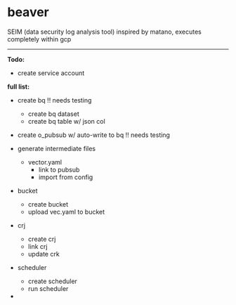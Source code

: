 # beaver

SEIM (data security log analysis tool)
inspired by matano, executes completely within gcp

----


**Todo:**
- create service account

**full list:** 
- create bq !! needs testing
  - create bq dataset
  - create bq table w/ json col
- create o_pubsub w/ auto-write to bq !! needs testing
- generate intermediate files
  - vector.yaml
    - link to pubsub
    - import from config
- bucket
  - create bucket
  - upload vec.yaml to bucket
- crj
  - create crj
  - link crj
  - update crk
- scheduler
  - create scheduler
  - run scheduler 

- 


